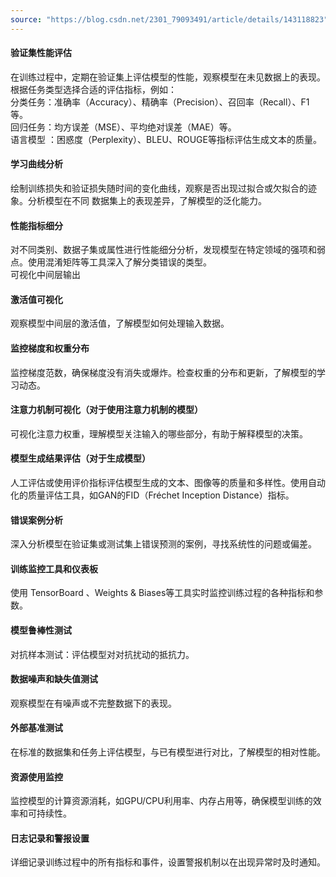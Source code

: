 ```yaml
---
source: "https://blog.csdn.net/2301_79093491/article/details/143118823"
---
```

#### 验证集性能评估
在训练过程中，定期在验证集上评估模型的性能，观察模型在未见数据上的表现。根据任务类型选择合适的评估指标，例如：  
分类任务：准确率（Accuracy）、精确率（Precision）、召回率（Recall）、F1等。  
回归任务：均方误差（MSE）、平均绝对误差（MAE）等。  
语言模型 ：困惑度（Perplexity）、BLEU、ROUGE等指标评估生成文本的质量。

#### 学习曲线分析
绘制训练损失和验证损失随时间的变化曲线，观察是否出现过拟合或欠拟合的迹象。分析模型在不同 数据集上的表现差异，了解模型的泛化能力。

#### 性能指标细分
对不同类别、数据子集或属性进行性能细分分析，发现模型在特定领域的强项和弱点。使用混淆矩阵等工具深入了解分类错误的类型。  
可视化中间层输出

#### 激活值可视化
观察模型中间层的激活值，了解模型如何处理输入数据。

#### 监控梯度和权重分布
监控梯度范数，确保梯度没有消失或爆炸。检查权重的分布和更新，了解模型的学习动态。

#### 注意力机制可视化（对于使用注意力机制的模型）
可视化注意力权重，理解模型关注输入的哪些部分，有助于解释模型的决策。

#### 模型生成结果评估（对于生成模型）
人工评估或使用评价指标评估模型生成的文本、图像等的质量和多样性。使用自动化的质量评估工具，如GAN的FID（Fréchet Inception Distance）指标。

#### 错误案例分析
深入分析模型在验证集或测试集上错误预测的案例，寻找系统性的问题或偏差。

#### 训练监控工具和仪表板
使用 TensorBoard 、Weights & Biases等工具实时监控训练过程的各种指标和参数。

#### 模型鲁棒性测试
对抗样本测试：评估模型对对抗扰动的抵抗力。

#### 数据噪声和缺失值测试
观察模型在有噪声或不完整数据下的表现。

#### 外部基准测试
在标准的数据集和任务上评估模型，与已有模型进行对比，了解模型的相对性能。

#### 资源使用监控
监控模型的计算资源消耗，如GPU/CPU利用率、内存占用等，确保模型训练的效率和可持续性。

#### 日志记录和警报设置
详细记录训练过程中的所有指标和事件，设置警报机制以在出现异常时及时通知。
